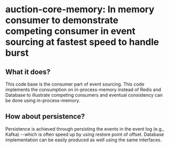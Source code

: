 # auction-core-memory: In memory consumer to demonstrate competing consumer in event sourcing at fastest speed to handle burst
## What it does?
This code base is the consumer part of event sourcing.  This code implements the consumption on in-process-memory instead of Redis and Database to illustrate competing consumers and eventual consistency can be done using in-process-memory.

## How about persistence?
Persistence is achieved through persisting the events in the event log (e.g., Kafka) --which is often speed up by using restore point of offset.  Database implementation can be easily produced as well using the same interfaces.

